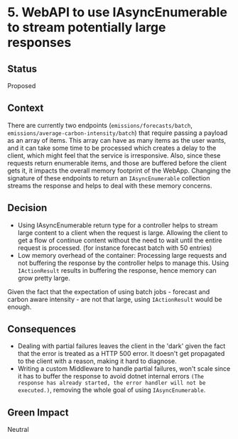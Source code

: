 # 5. WebAPI to use IAsyncEnumerable to stream potentially large responses

## Status

Proposed

## Context

There are currently two endpoints (`emissions/forecasts/batch`,
`emissions/average-carbon-intensity/batch`) that require passing a payload as an
array of items. This array can have as many items as the user wants, and it can
take some time to be processed which creates a delay to the client, which might
feel that the service is irresponsive. Also, since these requests return
enumerable items, and those are buffered before the client gets it, it impacts
the overall memory footprint of the WebApp. Changing the signature of these
endpoints to return an `IAsyncEnumerable` collection streams the response and
helps to deal with these memory concerns.

## Decision

- Using IAsyncEnumerable return type for a controller helps to stream large
  content to a client when the request is large. Allowing the client to get a
  flow of continue content without the need to wait until the entire request is
  processed. (for instance forecast batch with 50 entries)
- Low memory overhead of the container: Processing large requests and not
  buffering the response by the controller helps to manage this. Using
  `IActionResult` results in buffering the response, hence memory can grow
  pretty large.

Given the fact that the expectation of using batch jobs - forecast and carbon
aware intensity - are not that large, using `IActionResult` would be enough.

## Consequences

- Dealing with partial failures leaves the client in the 'dark' given the fact
  that the error is treated as a HTTP 500 error. It doesn't get propagated to
  the client with a reason, making it hard to diagnose.
- Writing a custom Middleware to handle partial failures, won't scale since it
  has to buffer the response to avoid dotnet internal errors
  `(The response has already started, the error handler will not be executed.)`,
  removing the whole goal of using `IAsyncEnumerable`.

## Green Impact

Neutral
